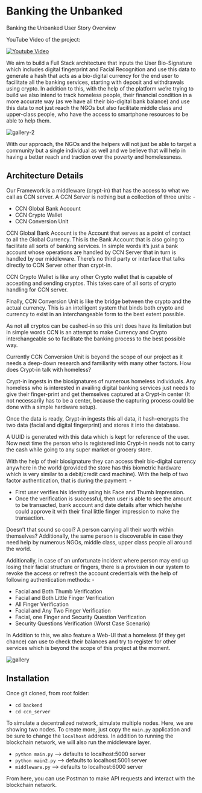 # Banking the Unbanked

Banking the Unbanked
User Story Overview

YouTube Video of the project:

[![Youtube Video](https://img.youtube.com/vi/fysaALvs85s/0.jpg)](https://www.youtube.com/watch?v=fysaALvs85s)



We aim to build a Full Stack architecture that inputs the User Bio-Signature which includes digital fingerprint and Facial Recognition and use this data to generate a hash that acts as a bio-digital currency for the end user to facilitate all the banking services, starting with deposit and withdrawals using crypto.
In addition to this, with the help of the platform we’re trying to build we also intend to track homeless people, their financial condition in a more accurate way (as we have all their bio-digital bank balance) and use this data to not just reach the NGOs but also facilitate middle class and upper-class people, who have the access to smartphone resources to be able to help them.

![gallery-2](https://user-images.githubusercontent.com/74996590/118410485-7c0a1900-b644-11eb-950e-9c673195dc60.jpg)


With our approach, the NGOs and the helpers will not just be able to target a community but a single individual as well and we believe that will help in having a better reach and traction over the poverty and homelessness.

## Architecture Details


Our Framework is a middleware (crypt-in) that has the access to what we call as CCN server. A CCN Server is nothing but a collection of three units: -
- CCN Global Bank Account
- CCN Crypto Wallet
- CCN Conversion Unit

CCN Global Bank Account is the Account that serves as a point of contact to all the Global Currency. This is the Bank Account that is also going to facilitate all sorts of banking services. In simple words it’s just a bank account whose operations are handled by CCN Server that in turn is handled by our middleware.
There’s no third party or interface that talks directly to CCN Server other than crypt-in.

CCN Crypto Wallet is like any other Crypto wallet that is capable of accepting and sending cryptos. This takes care of all sorts of crypto handling for CCN server.

Finally, CCN Conversion Unit is like the bridge between the crypto and the actual currency. This is an intelligent system that binds both crypto and currency to exist in an interchangeable form to the best extent possible.

As not all cryptos can be cashed-in so this unit does have its limitation but in simple words CCN is an attempt to make Currency and Crypto interchangeable so to facilitate the banking process to the best possible way.

Currently CCN Conversion Unit is beyond the scope of our project as it needs a deep-down research and familiarity with many other factors.
How does Crypt-in talk with homeless?

Crypt-in ingests in the biosignatures of numerous homeless individuals. Any homeless who is interested in availing digital banking services just needs to give their finger-print and get themselves captured at a Crypt-in center (It not necessarily has to be a center, because the capturing process could be done with a simple hardware setup).

Once the data is ready, Crypt-in ingests this all data, it hash-encrypts the two data (facial and digital fingerprint) and stores it into the database.

A UUID is generated with this data which is kept for reference of the user. Now next time the person who is registered into Crypt-in needs not to carry the cash while going to any super market or grocery store.

With the help of their biosignature they can access their bio-digital currency anywhere in the world (provided the store has this biometric hardware which is very similar to a debit/credit card machine). With the help of two factor authentication, that is during the payment: -

- First user verifies his identity using his Face and Thumb Impression.
- Once the verification is successful, then user is able to see the amount to be transacted, bank account and date details after which he/she could approve it with their final little finger impression to make the transaction.

Doesn’t that sound so cool? A person carrying all their worth within themselves? Additionally, the same person is discoverable in case they need help by numerous NGOs, middle class, upper class people all around the world.

Additionally, in case of an unfortunate incident where person may end up losing their facial structure or fingers, there is a provision in our system to revoke the access or refresh the account credentials with the help of following authentication methods: -

- Facial and Both Thumb Verification
- Facial and Both Little Finger Verification
- All Finger Verification
- Facial and Any Two Finger Verification
- Facial, one Finger and Security Question Verification
- Security Questions Verification (Worst Case Scenario)


In Addition to this, we also feature a Web-UI that a homeless (if they get chance) can use to check their balances and try to register for other services which is beyond the scope of this project at the moment.

![gallery](https://user-images.githubusercontent.com/74996590/118410488-82989080-b644-11eb-8633-db701ed9d8df.jpg)


## Installation
Once git cloned, from root folder:
* `cd backend`
* `cd ccn_server`

To simulate a decentralized network, simulate multiple nodes. Here, we are showing two nodes. To create more, just copy the `main.py` application and be sure to change the `localhost` address. In addition to running the blockchain network, we will also run the middleware layer.

* `python main.py` --> defaults to localhost:5000 server
* `python main2.py` --> defaults to localhost:5001 server
* `middleware.py` --> defaults to localhost:6000 server

From here, you can use Postman to make API requests and interact with the blockchain network.
